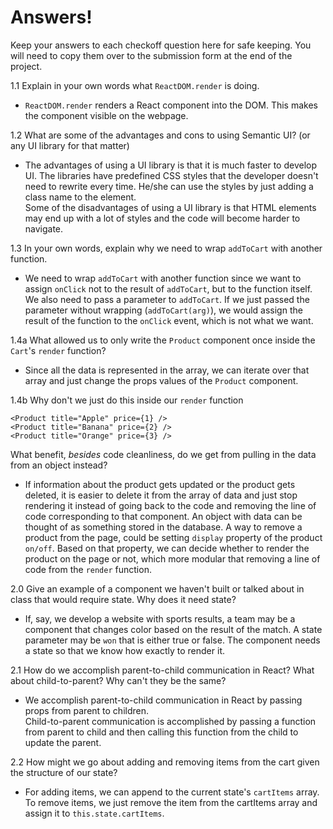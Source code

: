 # Answers!
Keep your answers to each checkoff question here for safe keeping. You will need to copy them over to the submission form at the end of the project. 

1.1 Explain in your own words what `ReactDOM.render` is doing.

- `ReactDOM.render` renders a React component into the DOM. This makes the component visible on the webpage.

1.2 What are some of the advantages and cons to using Semantic UI? (or any UI library for that matter)

- The advantages of using a UI library is that it is much faster to develop UI. The libraries have predefined CSS styles that the developer doesn't need to rewrite every time. He/she can use the styles by just adding a class name to the element.  
Some of the disadvantages of using a UI library is that HTML elements may end up with a lot of styles and the code will become harder to navigate.  

1.3 In your own words, explain why we need to wrap `addToCart` with another function.

- We need to wrap `addToCart` with another function since we want to assign `onClick` not to the result of `addToCart`, but to the function itself. We also need to pass a parameter to `addToCart`. If we just passed the parameter without wrapping (`addToCart(arg)`), we would assign the result of the function to the `onClick` event, which is not what we want.

1.4a What allowed us to only write the `Product` component once inside the `Cart`'s `render` function?

- Since all the data is represented in the array, we can iterate over that array and just change the props values of the `Product` component. 

1.4b Why don't we just do this inside our `render` function 

```
<Product title="Apple" price={1} />
<Product title="Banana" price={2} />
<Product title="Orange" price={3} />
```
What benefit, *besides* code cleanliness, do we get from pulling in the data from an object instead?

- If information about the product gets updated or the product gets deleted, it is easier to delete it from the array of data and just stop rendering it instead of going back to the code and removing the line of code corresponding to that component. An object with data can be thought of as something stored in the database. A way to remove a product from the page, could be setting `display` property of the product `on/off`. Based on that property, we can decide whether to render the product on the page or not, which more modular that removing a line of code from the `render` function.

2.0 Give an example of a component we haven't built or talked about in class that would require state. Why does it need state?

- If, say, we develop a website with sports results, a team may be a component that changes color based on the result of the match. A state parameter may be `won` that is either true or false. The component needs a state so that we know how exactly to render it.

2.1 How do we accomplish parent-to-child communication in React? What about child-to-parent? Why can't they be the same?

-  We accomplish parent-to-child communication in React by passing props from parent to children.  
Child-to-parent communication is accomplished by passing a function from parent to child and then calling this function from the child to update the parent.  


2.2 How might we go about adding and removing items from the cart given the structure of our state?

- For adding items, we can append to the current state's `cartItems` array. To remove items, we just remove the item from the cartItems array and assign it to `this.state.cartItems`.

